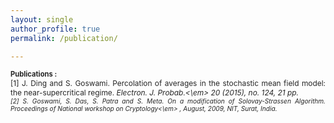 ```yaml
---
layout: single
author_profile: true
permalink: /publication/

---
```


<div id="content"><!-- Start content -->
			<div class="contentSpacer"></div><!-- this makes sure the content is long enough for the design -->
      <!-- <span style="font:14px; font-weight:bold; color:#262626;font-weight:bold;"> -->
			<p style="text-align:justify;"><span style="font-size:80%; color:#262626;font-weight:bold; ">Publications :<br /></span>
      <span style="font-size:85%; color:#262626;">[1] J. Ding and S. Goswami. Percolation of averages in the stochastic mean field model:
the near-supercritical regime. <em>Electron. J. Probab.<\em> 20 (2015), no. 124, 21 pp.<br />
<span style="font-size:85%; color:#262626;"> [2] S. Goswami, S. Das, S. Patra and S. Meta. 
On a modification of Solovay-Strassen Algorithm. <em>Proceedings of National workshop on Cryptology<\em>
, August, 2009, NIT, Surat, India.</span> </p>
			<div class="clear"></div>
			<div class="clearer"></div>
</div><!-- End content -->
